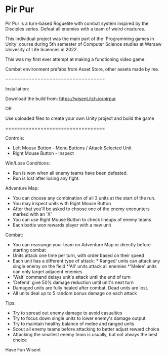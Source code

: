 # Pir Pur
Pir Pur is a turn-based Roguelite with combat system inspired by the Disciples series.
Defeat all enemies with a team of weird creatures.

This individual project was the main part of the 'Programming games in Unity' course
during 5th semester of Computer Science studies at Warsaw Univesity of Life Sciences in 2022.

This was my first ever attempt at making a functioning video game.

Combat environment prefabs from Asset Store, other assets made by me.

==================================

Installation:

Download the build from: https://wisent.itch.io/pirpur

OR

Use uploaded files to create your own Unity project and build the game

==================================

Controls:

- Left Mouse Button - Menu Buttons / Attack Selected Unit
- Right Mouse Button - Inspect


Win/Lose Conditions:

- Run is won when all enemy teams have been defeated.
- Run is lost after losing any fight.


Adventure Map:

- You can choose any combination of all 3 units at the start of the run.
- You may inspect units with Right Mouse Button
- After that you'll be asked to choose one of the enemy encounters marked with an 'X'
- You can use Right Mouse Button to check lineups of enemy teams
- Each battle won rewards player with a new unit


Combat:

- You can rearrange your team on Adventure Map or directly before starting combat
- Units attack one time per turn, with order based on their speed
- Each unit has a different type of attack:
	*'Ranged' units can attack any single enemy on the field
	*'All' units attack all enemies
	*'Melee' units can only target adjacent enemies
- 'Wait' command delays unit's attack until the end of turn
- 'Defend' give 50% damage reduction until unit's next turn
- Damaged units are fully healed after combat. Dead units are lost.
- All units deal up to 5 random bonus damage on each attack


Tips:

- Try to spread out enemy damage to avoid casualties
- Try to focus down single units to lower enemy's damage output
- Try to maintain healthy balance of melee and ranged units
- Scout all enemy teams before attacking to better adjust reward choice
- Attacking the smallest enemy team is usually, but not always the best choice

Have Fun
Wisent
